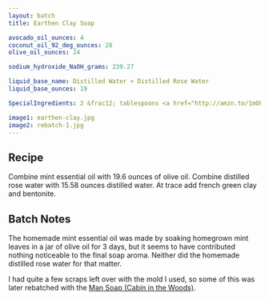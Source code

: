 ```yaml
---
layout: batch
title: Earthen Clay Soap

avocado_oil_ounces: 4
coconut_oil_92_deg_ounces: 28
olive_oil_ounces: 24

sodium_hydroxide_NaOH_grams: 239.27

liquid_base_name: Distilled Water + Distilled Rose Water
liquid_base_ounces: 19

SpecialIngredients: 2 &frac12; tablespoons <a href="http://amzn.to/1mO8E4M">french green clay</a>, &frac12; tablespoon <a href="http://amzn.to/1P0vJan">coarse sodium bentonite clay</a>, 4.4 ounces of homemade mint essential oil (olive oil base), 3.42 ounces distilled rose water.

image1: earthen-clay.jpg
image2: rebatch-1.jpg
---
```


## Recipe
Combine mint essential oil with 19.6 ounces of olive oil. Combine distilled rose water with 15.58 ounces distilled water. At trace add french green clay and bentonite.

## Batch Notes
The homemade mint essential oil was made by soaking homegrown mint leaves in a jar of olive oil for 3 days, but it seems to have contributed nothing noticeable to the final soap aroma.  Neither did the homemade distilled rose water for that matter.

I had quite a few scraps left over with the mold I used, so some of this was later rebatched with the [Man Soap (Cabin in the Woods)](/SoapLog/cabin-in-the-woods/).